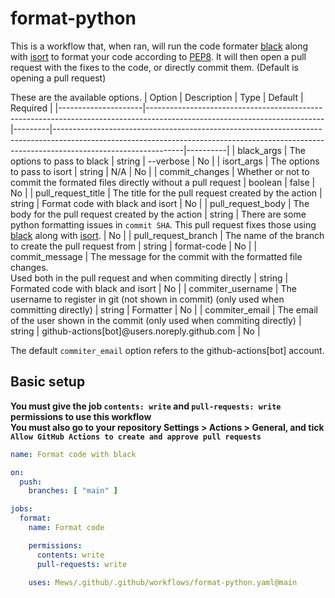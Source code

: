 
# format-python

This is a workflow that, when ran, will run the code formater [black](https://pypi.org/project/black/) along with [isort](https://pypi.org/project/isort/) to format your code according to [PEP8](https://peps.python.org/pep-0008/). It will then open a pull request with the fixes to the code, or directly commit them. (Default is opening a pull request)

These are the available options.
| Option              | Description                                                                                                              | Type    | Default                                                                                                                                                                                    | Required |
|---------------------|--------------------------------------------------------------------------------------------------------------------------|---------|--------------------------------------------------------------------------------------------------------------------------------------------------------------------------------------------|----------|
| black_args          | The options to pass to black                                                                                             | string  | --verbose                                                                                                                                                                                  | No       |
| isort_args          | The options to pass to isort                                                                                             | string  | N/A                                                                                                                                                                                        | No       |
| commit_changes      | Whether or not to commit the formated files directly without a pull request                                              | boolean | false                                                                                                                                                                                      | No       |
| pull_request_title  | The title for the pull request created by the action                                                                     | string  | Format code with black and isort                                                                                                                                                           | No       |
| pull_request_body   | The body for the pull request created by the action                                                                      | string  | There are some python formatting issues in `commit SHA`. This pull request fixes those using [black](https://pypi.org/project/black/) along with [isort](https://pypi.org/project/isort/). | No       |
| pull_request_branch | The name of the branch to create the pull request from                                                                   | string  | format-code                                                                                                                                                                                | No       |
| commit_message      | The message for the commit with the formatted file changes.<br>Used both in the pull request and when commiting directly | string  | Formated code with black and isort                                                                                                                                                         | No       |
| commiter_username   | The username to register in git (not shown in commit) (only used when committing directly)                               | string  | Formatter                                                                                                                                                                                  | No       |
| commiter_email      | The email of the user shown in the commit (only used when commiting directly)                                            | string  | github-actions[bot]@users.noreply.github.com                                                                                                                                               | No       |

The default `commiter_email` option refers to the github-actions[bot] account.

## Basic setup
**You must give the job `contents: write` and `pull-requests: write` permissions to use this workflow**\
**You must also go to your repository Settings > Actions > General, and tick `Allow GitHub Actions to create and approve pull requests`**
```yml
name: Format code with black

on:
  push:
    branches: [ "main" ]

jobs:
  format:
    name: Format code

    permissions:
      contents: write
      pull-requests: write

    uses: Mews/.github/.github/workflows/format-python.yaml@main
```
